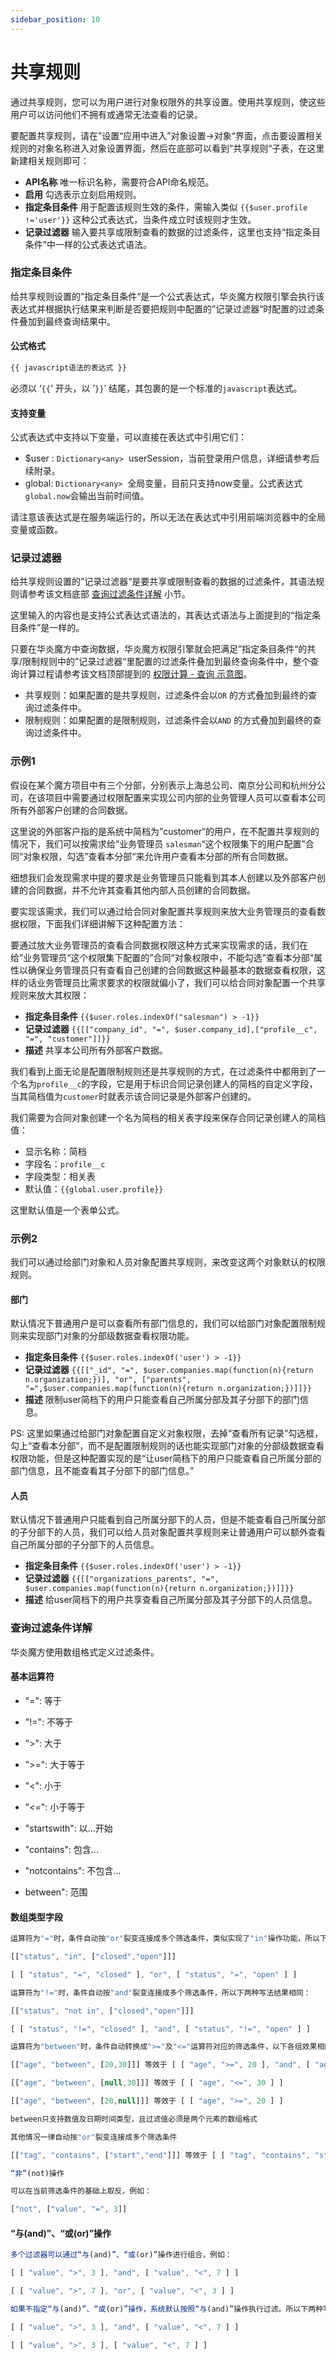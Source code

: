 ```yaml
---
sidebar_position: 10
---
```


# 共享规则

通过共享规则，您可以为用户进行对象权限外的共享设置。使用共享规则，使这些用户可以访问他们不拥有或通常无法查看的记录。

要配置共享规则，请在”设置“应用中进入”对象设置→对象“界面，点击要设置相关规则的对象名称进入对象设置界面，然后在底部可以看到”共享规则“子表，在这里新建相关规则即可：

* **API名称** 唯一标识名称，需要符合API命名规范。
* **启用** 勾选表示立刻启用规则。
* **指定条目条件** 用于配置该规则生效的条件，需输入类似 `{{$user.profile !='user'}}` 这种公式表达式，当条件成立时该规则才生效。
* **记录过滤器** 输入要共享或限制查看的数据的过滤条件，这里也支持“指定条目条件”中一样的公式表达式语法。

### 指定条目条件

给共享规则设置的”指定条目条件“是一个公式表达式，华炎魔方权限引擎会执行该表达式并根据执行结果来判断是否要把规则中配置的”记录过滤器“时配置的过滤条件叠加到最终查询结果中。

#### 公式格式

```bash
{{ javascript语法的表达式 }}
```

必须以 ‘`{{`‘ 开头，以 ’`}}`’ 结尾，其包裹的是一个标准的`javascript`表达式。

#### 支持变量

公式表达式中支持以下变量，可以直接在表达式中引用它们：

* $user : `Dictionary<any>`  userSession，当前登录用户信息，详细请参考后续附录。
* global: `Dictionary<any>`  全局变量，目前只支持now变量。公式表达式`global.now`会输出当前时间值。


<alert type="info">
请注意该表达式是在服务端运行的，所以无法在表达式中引用前端浏览器中的全局变量或函数。

</alert>

### 记录过滤器

给共享规则设置的”记录过滤器“是要共享或限制查看的数据的过滤条件，其语法规则请参考该文档底部 [查询过滤条件详解](#%E6%9F%A5%E8%AF%A2%E8%BF%87%E6%BB%A4%E6%9D%A1%E4%BB%B6%E8%AF%A6%E8%A7%A3) 小节。

这里输入的内容也是支持公式表达式语法的，其表达式语法与上面提到的“指定条目条件”是一样的。

只要在华炎魔方中查询数据，华炎魔方权限引擎就会把满足”指定条目条件“的共享/限制规则中的”记录过滤器“里配置的过滤条件叠加到最终查询条件中，整个查询计算过程请参考该文档顶部提到的 [权限计算 - 查询 示意图](https://console.steedos.cn/api/files/images/2T54fG8LvDhdkwazR)。

* 共享规则：如果配置的是共享规则，过滤条件会以`OR` 的方式叠加到最终的查询过滤条件中。
* 限制规则：如果配置的是限制规则，过滤条件会以`AND` 的方式叠加到最终的查询过滤条件中。

### 示例1

假设在某个魔方项目中有三个分部，分别表示上海总公司、南京分公司和杭州分公司，在该项目中需要通过权限配置来实现公司内部的业务管理人员可以查看本公司所有外部客户创建的合同数据。

这里说的外部客户指的是系统中简档为”customer“的用户，在不配置共享规则的情况下，我们可以按需求给”业务管理员 `salesman`“这个权限集下的用户配置”合同“对象权限，勾选”查看本分部“来允许用户查看本分部的所有合同数据。

细想我们会发现需求中提的要求是业务管理员只能看到其本人创建以及外部客户创建的合同数据，并不允许其查看其他内部人员创建的合同数据。

要实现该需求，我们可以通过给合同对象配置共享规则来放大业务管理员的查看数据权限，下面我们详细讲解下这种配置方法：

要通过放大业务管理员的查看合同数据权限这种方式来实现需求的话，我们在给”业务管理员“这个权限集下配置的”合同“对象权限中，不能勾选”查看本分部“属性以确保业务管理员只有查看自己创建的合同数据这种最基本的数据查看权限，这样的话业务管理员比需求要求的权限就偏小了，我们可以给合同对象配置一个共享规则来放大其权限：

* **指定条目条件** `{{$user.roles.indexOf("salesman") > -1}}`
* **记录过滤器** `{{[["company_id", "=", $user.company_id],["profile__c", "=", "customer"]]}}`
* **描述** 共享本公司所有外部客户数据。

我们看到上面无论是配置限制规则还是共享规则的方式，在过滤条件中都用到了一个名为`profile__c`的字段，它是用于标识合同记录创建人的简档的自定义字段，当其简档值为`customer`时就表示该合同记录是外部客户创建的。

我们需要为合同对象创建一个名为简档的相关表字段来保存合同记录创建人的简档值：

* 显示名称：简档
* 字段名：`profile__c`
* 字段类型：相关表
* 默认值：`{{global.user.profile}}`

这里默认值是一个表单公式。

### 示例2

我们可以通过给部门对象和人员对象配置共享规则，来改变这两个对象默认的权限规则。

#### 部门

默认情况下普通用户是可以查看所有部门信息的，我们可以给部门对象配置限制规则来实现部门对象的分部级数据查看权限功能。

* **指定条目条件** `{{$user.roles.indexOf('user') > -1}}`
* **记录过滤器** `{{[["_id", "=", $user.companies.map(function(n){return n.organization;})], "or", ["parents", "=",$user.companies.map(function(n){return n.organization;})]]}}`
* **描述** 限制user简档下的用户只能查看自己所属分部及其子分部下的部门信息。

PS: 这里如果通过给部门对象配置自定义对象权限，去掉“查看所有记录”勾选框，勾上“查看本分部”，而不是配置限制规则的话也能实现部门对象的分部级数据查看权限功能，但是这种配置实现的是“让user简档下的用户只能查看自己所属分部的部门信息，且不能查看其子分部下的部门信息。”

#### 人员

默认情况下普通用户只能看到自己所属分部下的人员，但是不能查看自己所属分部的子分部下的人员，我们可以给人员对象配置共享规则来让普通用户可以额外查看自己所属分部的子分部下的人员信息。

* **指定条目条件** `{{$user.roles.indexOf('user') > -1}}`
* **记录过滤器** `{{[["organizations_parents", "=", $user.companies.map(function(n){return n.organization;})]]}}`
* **描述** 给user简档下的用户共享查看自己所属分部及其子分部下的人员信息。

### 查询过滤条件详解

华炎魔方使用数组格式定义过滤条件。

#### 基本运算符

- "=": 等于

- "!=": 不等于

- ">": 大于

- ">=": 大于等于

- "<": 小于

- "<=": 小于等于

- "startswith": 以...开始

- "contains": 包含...

- "notcontains": 不包含...

- between": 范围

#### 数组类型字段

```javascript
运算符为"="时，条件自动按"or"裂变连接成多个筛选条件，类似实现了"in"操作功能，所以下两种写法结果相同：

[["status", "in", ["closed","open"]]]

[ [ "status", "=", "closed" ], "or", [ "status", "=", "open" ] ]

运算符为"!="时，条件自动按"and"裂变连接成多个筛选条件，所以下两种写法结果相同：

[["status", "not in", ["closed","open"]]]

[ [ "status", "!=", "closed" ], "and", [ "status", "!=", "open" ] ]

运算符为"between"时，条件自动转换成">="及"<="运算符对应的筛选条件，以下各组效果相同：

[["age", "between", [20,30]]] 等效于 [ [ "age", ">=", 20 ], "and", [ "age", "<=", 30 ] ]

[["age", "between", [null,30]]] 等效于 [ [ "age", "<=", 30 ] ]

[["age", "between", [20,null]]] 等效于 [ [ "age", ">=", 20 ] ]

between只支持数值及日期时间类型，且过滤值必须是两个元素的数组格式

其他情况一律自动按"or"裂变连接成多个筛选条件

[["tag", "contains", ["start","end"]]] 等效于 [ [ "tag", "contains", "start" ], "or", [ "tag", "contains", "end" ] ]

“非”(not)操作

可以在当前筛选条件的基础上取反，例如：

["not", ["value", "=", 3]]
```

#### “与(and)”、“或(or)”操作


```javascript
多个过滤器可以通过“与(and)”、“或(or)”操作进行组合，例如：

[ [ "value", ">", 3 ], "and", [ "value", "<", 7 ] ]

[ [ "value", ">", 7 ], "or", [ "value", "<", 3 ] ]

如果不指定“与(and)”、“或(or)”操作，系统默认按照“与(and)”操作执行过滤。所以下两种写法结果相同：

[ [ "value", ">", 3 ], "and", [ "value", "<", 7 ] ]

[ [ "value", ">", 3 ], [ "value", "<", 7 ] ]
```

